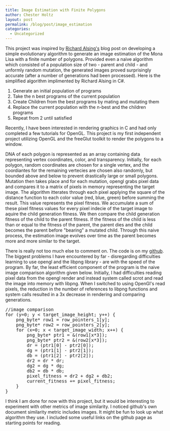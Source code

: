 ```yaml
---
title: Image Estimation with Finite Polygons
author: Chester Holtz
layout: post
permalink: /blog/post/image_estimation
categories:
  - Uncategorized
---
```


This project was inspired by [Richard Alsing's][1] blog post on developing a simple evolutionary algorithm to generate an image estimation of the Mona Lisa with a finite number of polygons. Provided even a naive algorithm which consisted of a population size of two - parent and child - and unformly random mutation, the generated images proved surprisingly accurate (after a number of generations had been processed). Here is the simplified algorithm implimented by Richard Alsing in C#. 

1. Generate an initial population of programs
2. Take the n best programs of the current population
3. Create Children from the best programs by mating and mutating them
4. Replace the current population with the n-best and the children programs
5. Repeat from 2 until satisfied

Recently, I have been interested in rendering graphics in C and had only completed a few tutorials for OpenGL. This project is my first independent project utilizing OpenGL and the freeGlut toolkit  to render the polygons to a window.

DNA of each polygon is represented as an array containing data representing vertex coordinates, color, and transparency. Initially, for each polygon, random coordinates are chosen for a single vertex, and the coordiantes for the remaining vertecies are chosen also randomly, but bounded above and below to prevent drastically large or small polygons. Mutation then takes place and for each mutation, opengl grabs pixel data and compares it to a matrix of pixels in memory representing the target image. The algorithm itterates through each pixel applying the square of the distance function to each color value (red, blue, green) before summing the result. This value represents the pixel fitness. We accumulate a sum of these pixel fitness values for every pixel indecie of the target image to aquire the child generation fitness. We then compare the child generation fitness of the child to the parent fitness. If the fitness of the child is less than or equal to the fitness of the parent, the parent dies and the child becomes the parent before "bearing" a mutated child. Through this naive process, the estimation image evolves over time as the parent becomes more and more similar to the target. 

There is really not too much else to comment on. The code is on my [github][2]. The biggest problems I have encountered by far - disregarding difficulties learning to use opengl and the libpng library - are with the speed of the program. By far, the least efficient component of the program is the naive image comparison algorithm given below. Initially, I had difficulties reading pixel data from the opengl render and instead system called scrot and read the image into memory with libpng. When I switched to using OpenGl's read pixels, the reduction in the number of references to libpng functions and system calls resulted in a 3x decrease in rendering and comparing generations.

<pre class="prettyprint linenums">
//image comparison
for (y=0; y < target_image_height; y++) {
    png_byte* row1 = row_pointers_1[y];
    png_byte* row2 = row_pointers_2[y];
    for (x=0; x < target_image_width; x++) {
        png_byte* ptr1 = &(row1[x*3]);
        png_byte* ptr2 = &(row2[x*3]);
        dr = (ptr1[0] - ptr2[0]);
        dg = (ptr1[1] - ptr2[1]);
        db = (ptr1[2] - ptr2[2]);
        dr2 = dr * dr;
        dg2 = dg * dg;
        db2 = db * db;
        pixel_fitness = dr2 + dg2 + db2;
        current_fitness += pixel_fitness;
    }
}
</pre>

I think I am done for now with this project, but it would be interesting to experiment with other metrics of image similarity. I noticed github's own document similarity metric includes images. It might be fun to look up what algorithm they use. I included some useful links on the github page as starting points for reading.

[1]: http://rogeralsing.com/2008/12/07/genetic-programming-evolution-of-mona-lisa/
[2]: https://github.com/Choltz95/image_estimation